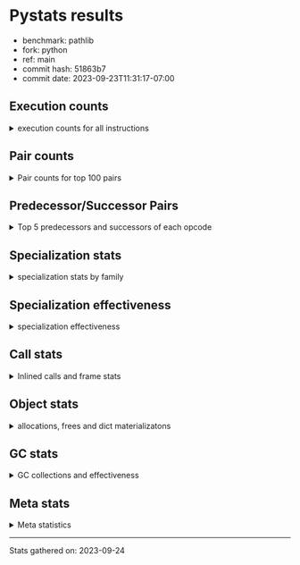 
# Pystats results

- benchmark: pathlib
- fork: python
- ref: main
- commit hash: 51863b7
- commit date: 2023-09-23T11:31:17-07:00

## Execution counts

<details>
<summary> execution counts for all instructions </summary>

|Name | Count | Self | Cumulative | Miss ratio | 
|---|---:|---:|---:|---:|
| LOAD_FAST | 60,528,120 | 21.9% | 21.9% |  |
| STORE_FAST | 18,855,420 | 6.8% | 28.8% |  |
| RESUME_CHECK | 18,493,020 | 6.7% | 35.5% |  |
| RETURN_VALUE | 14,530,380 | 5.3% | 40.7% |  |
| LOAD_GLOBAL_BUILTIN | 10,571,220 | 3.8% | 44.6% |  |
| NOP | 9,245,220 | 3.3% | 47.9% |  |
| LOAD_ATTR_SLOT | 8,884,860 | 3.2% | 51.1% | 0.0% |
| INTERPRETER_EXIT | 8,044,740 | 2.9% | 54.0% |  |
| STORE_ATTR_SLOT | 7,922,280 | 2.9% | 56.9% |  |
| LOAD_FAST_LOAD_FAST | 6,606,180 | 2.4% | 59.3% |  |
| LOAD_ATTR_METHOD_NO_DICT | 6,605,640 | 2.4% | 61.7% |  |
| FORMAT_SIMPLE | 6,600,000 | 2.4% | 64.1% |  |
| POP_JUMP_IF_FALSE | 6,250,920 | 2.3% | 66.3% |  |
| PUSH_NULL | 6,245,040 | 2.3% | 68.6% |  |
| LOAD_GLOBAL_MODULE | 5,287,120 | 1.9% | 70.5% |  |
| LOAD_ATTR_PROPERTY | 5,282,100 | 1.9% | 72.4% |  |
| CALL | 4,925,940 | 1.8% | 74.2% |  |
| JUMP_BACKWARD | 4,681,860 | 1.7% | 75.9% |  |
| LOAD_CONST | 3,974,400 | 1.4% | 77.4% |  |
| LOAD_ATTR_MODULE | 3,966,640 | 1.4% | 78.8% |  |
| POP_TOP | 3,963,780 | 1.4% | 80.2% |  |
| TO_BOOL_BOOL | 3,603,060 | 1.3% | 81.5% |  |
| RETURN_CONST | 2,642,640 | 1.0% | 82.5% |  |
| CALL_STR_1 | 2,642,160 | 1.0% | 83.5% |  |
| CALL_ISINSTANCE | 2,641,620 | 1.0% | 84.4% |  |
| BUILD_LIST | 2,641,620 | 1.0% | 85.4% |  |
| CALL_FUNCTION_EX | 2,641,140 | 1.0% | 86.3% |  |
| FOR_ITER_TUPLE | 2,641,080 | 1.0% | 87.3% |  |
| BUILD_STRING | 2,640,000 | 1.0% | 88.2% |  |
| LOAD_DEREF | 2,401,740 | 0.9% | 89.1% |  |
| POP_JUMP_IF_TRUE | 2,284,020 | 0.8% | 89.9% |  |
| FOR_ITER_LIST | 2,163,180 | 0.8% | 90.7% |  |
| GET_ITER | 1,323,660 | 0.5% | 91.2% |  |
| CALL_PY_EXACT_ARGS | 1,323,600 | 0.5% | 91.7% |  |
| LOAD_ATTR | 1,322,400 | 0.5% | 92.2% |  |
| CALL_BUILTIN_FAST_WITH_KEYWORDS | 1,322,100 | 0.5% | 92.6% |  |
| LOAD_ATTR_NONDESCRIPTOR_NO_DICT | 1,321,500 | 0.5% | 93.1% |  |
| COPY_FREE_VARS | 1,321,140 | 0.5% | 93.6% |  |
| JUMP_FORWARD | 1,321,020 | 0.5% | 94.1% |  |
| IS_OP | 1,321,020 | 0.5% | 94.5% |  |
| CALL_KW | 1,320,960 | 0.5% | 95.0% |  |
| TO_BOOL | 1,320,920 | 0.5% | 95.5% |  |
| LOAD_SUPER_ATTR_ATTR | 1,320,540 | 0.5% | 96.0% |  |
| CALL_METHOD_DESCRIPTOR_FAST_WITH_KEYWORDS | 1,320,540 | 0.5% | 96.5% |  |
| CALL_LIST_APPEND | 1,320,540 | 0.5% | 96.9% |  |
| TO_BOOL_LIST | 1,320,480 | 0.5% | 97.4% |  |
| CALL_TYPE_1 | 1,320,480 | 0.5% | 97.9% |  |
| BINARY_OP | 1,320,380 | 0.5% | 98.4% |  |
| YIELD_VALUE | 1,320,000 | 0.5% | 98.9% |  |
| FOR_ITER_GEN | 1,200,960 | 0.4% | 99.3% |  |
| POP_JUMP_IF_NONE | 960,000 | 0.3% | 99.6% |  |
| TO_BOOL_NONE | 723,900 | 0.3% | 99.9% | 24.6% |
| TO_BOOL_ALWAYS_TRUE | 243,360 | 0.1% | 100.0% | 73.2% |
| COMPARE_OP_STR | 3,240 | 0.0% | 100.0% |  |
| TO_BOOL_STR | 2,820 | 0.0% | 100.0% |  |
| COMPARE_OP_INT | 2,580 | 0.0% | 100.0% |  |
| CALL_LEN | 2,580 | 0.0% | 100.0% |  |
| BUILD_TUPLE | 2,100 | 0.0% | 100.0% |  |
| SWAP | 1,740 | 0.0% | 100.0% |  |
| LOAD_ATTR_CLASS | 1,680 | 0.0% | 100.0% |  |
| MAKE_CELL | 1,500 | 0.0% | 100.0% |  |
| UNPACK_SEQUENCE_TUPLE | 1,080 | 0.0% | 100.0% |  |
| STORE_FAST_STORE_FAST | 1,080 | 0.0% | 100.0% |  |
| CALL_BUILTIN_O | 1,080 | 0.0% | 100.0% |  |
| CALL_BUILTIN_CLASS | 1,080 | 0.0% | 100.0% |  |
| BINARY_SUBSCR | 1,060 | 0.0% | 100.0% |  |
| RETURN_GENERATOR | 1,020 | 0.0% | 100.0% |  |
| BINARY_SUBSCR_LIST_INT | 1,020 | 0.0% | 100.0% |  |
| POP_JUMP_IF_NOT_NONE | 960 | 0.0% | 100.0% |  |
| END_FOR | 960 | 0.0% | 100.0% |  |
| CONTAINS_OP | 960 | 0.0% | 100.0% |  |
| CALL_BUILTIN_FAST | 960 | 0.0% | 100.0% |  |
| PUSH_EXC_INFO | 660 | 0.0% | 100.0% |  |
| POP_EXCEPT | 660 | 0.0% | 100.0% |  |
| CHECK_EXC_MATCH | 660 | 0.0% | 100.0% |  |
| BINARY_SLICE | 660 | 0.0% | 100.0% |  |
| STORE_FAST_LOAD_FAST | 600 | 0.0% | 100.0% |  |
| LIST_APPEND | 600 | 0.0% | 100.0% |  |
| CALL_BOUND_METHOD_EXACT_ARGS | 600 | 0.0% | 100.0% |  |
| SET_FUNCTION_ATTRIBUTE | 540 | 0.0% | 100.0% |  |
| MAKE_FUNCTION | 540 | 0.0% | 100.0% |  |
| LOAD_FAST_AND_CLEAR | 540 | 0.0% | 100.0% |  |
| COPY | 540 | 0.0% | 100.0% |  |
| STORE_DEREF | 480 | 0.0% | 100.0% |  |
| LOAD_FAST_CHECK | 480 | 0.0% | 100.0% |  |
| EXTENDED_ARG | 480 | 0.0% | 100.0% |  |
| BINARY_OP_ADD_INT | 480 | 0.0% | 100.0% |  |
| BEFORE_WITH | 480 | 0.0% | 100.0% |  |
| LOAD_GLOBAL | 300 | 0.0% | 100.0% |  |
| FOR_ITER_RANGE | 300 | 0.0% | 100.0% |  |
| CALL_METHOD_DESCRIPTOR_O | 120 | 0.0% | 100.0% |  |
| BINARY_OP_ADD_UNICODE | 120 | 0.0% | 100.0% |  |
| COMPARE_OP | 80 | 0.0% | 100.0% |  |
| LIST_EXTEND | 60 | 0.0% | 100.0% |  |
| CALL_INTRINSIC_1 | 60 | 0.0% | 100.0% |  |
| BINARY_SUBSCR_DICT | 60 | 0.0% | 100.0% |  |
| BINARY_OP_SUBTRACT_FLOAT | 60 | 0.0% | 100.0% |  |
| STORE_ATTR | 40 | 0.0% | 100.0% |  |


</details>

## Pair counts

<details>
<summary> Pair counts for top 100 pairs </summary>

|Pair | Count | Self | Cumulative | 
|---|---:|---:|---:|
| STORE_FAST LOAD_FAST | 11,167,020 | 4.0% | 4.0% |
| LOAD_FAST LOAD_ATTR_SLOT | 8,884,820 | 3.2% | 7.3% |
| RESUME_CHECK NOP | 7,924,140 | 2.9% | 10.1% |
| NOP LOAD_FAST | 7,924,140 | 2.9% | 13.0% |
| LOAD_ATTR_SLOT RETURN_VALUE | 7,923,000 | 2.9% | 15.9% |
| CACHE RESUME_CHECK | 6,724,140 | 2.4% | 18.3% |
| LOAD_GLOBAL_BUILTIN LOAD_FAST | 6,608,400 | 2.4% | 20.7% |
| LOAD_FAST FORMAT_SIMPLE | 6,600,000 | 2.4% | 23.1% |
| LOAD_FAST LOAD_ATTR_METHOD_NO_DICT | 5,525,540 | 2.0% | 25.1% |
| RETURN_VALUE INTERPRETER_EXIT | 5,283,600 | 1.9% | 27.0% |
| LOAD_ATTR_PROPERTY RESUME_CHECK | 5,282,100 | 1.9% | 28.9% |
| LOAD_FAST LOAD_ATTR_PROPERTY | 5,282,040 | 1.9% | 30.8% |
| PUSH_NULL LOAD_FAST | 4,922,760 | 1.8% | 32.6% |
| RESUME_CHECK LOAD_FAST | 3,964,260 | 1.4% | 34.1% |
| STORE_FAST LOAD_GLOBAL_BUILTIN | 3,963,220 | 1.4% | 35.5% |
| LOAD_ATTR_METHOD_NO_DICT LOAD_FAST | 3,962,640 | 1.4% | 36.9% |
| LOAD_FAST_LOAD_FAST STORE_ATTR_SLOT | 3,962,160 | 1.4% | 38.4% |
| RETURN_VALUE STORE_FAST | 3,960,480 | 1.4% | 39.8% |
| STORE_ATTR_SLOT LOAD_FAST | 3,960,120 | 1.4% | 41.2% |
| LOAD_FAST STORE_ATTR_SLOT | 3,960,080 | 1.4% | 42.7% |
| LOAD_FAST CALL | 3,601,660 | 1.3% | 44.0% |
| LOAD_ATTR_MODULE PUSH_NULL | 2,643,880 | 1.0% | 44.9% |
| LOAD_GLOBAL_MODULE LOAD_ATTR_MODULE | 2,643,840 | 1.0% | 45.9% |
| LOAD_FAST CALL_STR_1 | 2,642,140 | 1.0% | 46.8% |
| RESUME_CHECK LOAD_GLOBAL_BUILTIN | 2,641,980 | 1.0% | 47.8% |
| CALL_ISINSTANCE TO_BOOL_BOOL | 2,641,620 | 1.0% | 48.8% |
| POP_JUMP_IF_FALSE LOAD_GLOBAL_BUILTIN | 2,641,560 | 1.0% | 49.7% |
| CALL RESUME_CHECK | 2,641,440 | 1.0% | 50.7% |
| RETURN_CONST INTERPRETER_EXIT | 2,641,140 | 1.0% | 51.6% |
| STORE_ATTR_SLOT LOAD_FAST_LOAD_FAST | 2,641,080 | 1.0% | 52.6% |
| LOAD_FAST LOAD_GLOBAL_MODULE | 2,641,080 | 1.0% | 53.5% |
| LOAD_FAST CALL_FUNCTION_EX | 2,641,080 | 1.0% | 54.5% |
| LOAD_CONST LOAD_FAST | 2,640,480 | 1.0% | 55.5% |
| RETURN_VALUE LOAD_FAST | 2,640,120 | 1.0% | 56.4% |
| POP_TOP JUMP_BACKWARD | 2,640,000 | 1.0% | 57.4% |
| FORMAT_SIMPLE LOAD_FAST | 2,640,000 | 1.0% | 58.3% |
| FORMAT_SIMPLE BUILD_STRING | 2,640,000 | 1.0% | 59.3% |
| BUILD_STRING STORE_FAST | 2,640,000 | 1.0% | 60.2% |
| POP_JUMP_IF_FALSE LOAD_FAST | 2,285,460 | 0.8% | 61.1% |
| TO_BOOL_BOOL POP_JUMP_IF_FALSE | 2,282,520 | 0.8% | 61.9% |
| JUMP_BACKWARD FOR_ITER_LIST | 2,161,080 | 0.8% | 62.7% |
| FOR_ITER_LIST STORE_FAST | 2,161,020 | 0.8% | 63.5% |
| POP_JUMP_IF_TRUE LOAD_FAST | 1,562,820 | 0.6% | 64.0% |
| LOAD_FAST LOAD_GLOBAL_BUILTIN | 1,322,520 | 0.5% | 64.5% |
| RESUME_CHECK LOAD_GLOBAL_MODULE | 1,322,020 | 0.5% | 65.0% |
| LOAD_FAST CALL_BUILTIN_FAST_WITH_KEYWORDS | 1,321,560 | 0.5% | 65.5% |
| CALL_PY_EXACT_ARGS RESUME_CHECK | 1,321,560 | 0.5% | 65.9% |
| CALL_STR_1 RETURN_VALUE | 1,321,500 | 0.5% | 66.4% |
| LOAD_FAST LOAD_ATTR_NONDESCRIPTOR_NO_DICT | 1,321,480 | 0.5% | 66.9% |
| LOAD_FAST GET_ITER | 1,321,140 | 0.5% | 67.4% |
| LOAD_ATTR LOAD_FAST | 1,321,140 | 0.5% | 67.9% |
| STORE_FAST LOAD_FAST_LOAD_FAST | 1,321,080 | 0.5% | 68.3% |
| STORE_ATTR_SLOT RETURN_CONST | 1,321,080 | 0.5% | 68.8% |
| LOAD_GLOBAL_BUILTIN CALL_ISINSTANCE | 1,321,080 | 0.5% | 69.3% |
| LOAD_ATTR_MODULE STORE_FAST | 1,321,080 | 0.5% | 69.8% |
| CALL_BUILTIN_FAST_WITH_KEYWORDS STORE_FAST | 1,321,080 | 0.5% | 70.3% |
| NOP LOAD_GLOBAL_MODULE | 1,321,020 | 0.5% | 70.7% |
| LOAD_FAST CALL_PY_EXACT_ARGS | 1,321,020 | 0.5% | 71.2% |
| LOAD_ATTR_NONDESCRIPTOR_NO_DICT LOAD_ATTR_MODULE | 1,321,000 | 0.5% | 71.7% |
| LOAD_CONST CALL_KW | 1,320,960 | 0.5% | 72.2% |
| COPY_FREE_VARS RESUME_CHECK | 1,320,600 | 0.5% | 72.6% |
| LOAD_FAST TO_BOOL | 1,320,580 | 0.5% | 73.1% |
| TO_BOOL_BOOL POP_JUMP_IF_TRUE | 1,320,540 | 0.5% | 73.6% |
| TO_BOOL POP_JUMP_IF_FALSE | 1,320,540 | 0.5% | 74.1% |
| STORE_FAST JUMP_FORWARD | 1,320,540 | 0.5% | 74.6% |
| RESUME_CHECK BUILD_LIST | 1,320,540 | 0.5% | 75.0% |
| POP_TOP RETURN_CONST | 1,320,540 | 0.5% | 75.5% |
| POP_JUMP_IF_FALSE NOP | 1,320,540 | 0.5% | 76.0% |
| LOAD_SUPER_ATTR_ATTR PUSH_NULL | 1,320,540 | 0.5% | 76.5% |
| LOAD_GLOBAL_MODULE IS_OP | 1,320,540 | 0.5% | 76.9% |
| LOAD_GLOBAL_MODULE CALL_ISINSTANCE | 1,320,540 | 0.5% | 77.4% |
| LOAD_GLOBAL_BUILTIN LOAD_DEREF | 1,320,540 | 0.5% | 77.9% |
| LOAD_GLOBAL_BUILTIN LOAD_ATTR | 1,320,540 | 0.5% | 78.4% |
| LOAD_FAST LOAD_SUPER_ATTR_ATTR | 1,320,540 | 0.5% | 78.9% |
| LOAD_FAST CALL_METHOD_DESCRIPTOR_FAST_WITH_KEYWORDS | 1,320,540 | 0.5% | 79.3% |
| LOAD_FAST CALL_LIST_APPEND | 1,320,540 | 0.5% | 79.8% |
| LOAD_DEREF LOAD_FAST | 1,320,540 | 0.5% | 80.3% |
| JUMP_FORWARD LOAD_FAST | 1,320,540 | 0.5% | 80.8% |
| JUMP_BACKWARD FOR_ITER_TUPLE | 1,320,540 | 0.5% | 81.3% |
| IS_OP POP_JUMP_IF_FALSE | 1,320,540 | 0.5% | 81.7% |
| GET_ITER FOR_ITER_TUPLE | 1,320,540 | 0.5% | 82.2% |
| FOR_ITER_TUPLE STORE_FAST | 1,320,540 | 0.5% | 82.7% |
| FOR_ITER_TUPLE LOAD_FAST_LOAD_FAST | 1,320,540 | 0.5% | 83.2% |
| CALL_LIST_APPEND JUMP_BACKWARD | 1,320,540 | 0.5% | 83.6% |
| CALL_FUNCTION_EX POP_TOP | 1,320,540 | 0.5% | 84.1% |
| CALL RETURN_VALUE | 1,320,540 | 0.5% | 84.6% |
| CACHE COPY_FREE_VARS | 1,320,540 | 0.5% | 85.1% |
| BUILD_LIST STORE_FAST | 1,320,540 | 0.5% | 85.6% |
| LOAD_ATTR_METHOD_NO_DICT CALL | 1,320,500 | 0.5% | 86.0% |
| PUSH_NULL LOAD_FAST_LOAD_FAST | 1,320,480 | 0.5% | 86.5% |
| LOAD_FAST_LOAD_FAST LOAD_CONST | 1,320,480 | 0.5% | 87.0% |
| LOAD_FAST RETURN_VALUE | 1,320,480 | 0.5% | 87.5% |
| LOAD_FAST CALL_TYPE_1 | 1,320,480 | 0.5% | 88.0% |
| LOAD_ATTR_METHOD_NO_DICT LOAD_CONST | 1,320,480 | 0.5% | 88.4% |
| CALL_TYPE_1 PUSH_NULL | 1,320,480 | 0.5% | 88.9% |
| CALL_KW RETURN_VALUE | 1,320,480 | 0.5% | 89.4% |
| CALL_FUNCTION_EX RETURN_VALUE | 1,320,480 | 0.5% | 89.9% |
| CALL_STR_1 STORE_FAST | 1,320,060 | 0.5% | 90.3% |
| TO_BOOL_LIST POP_JUMP_IF_FALSE | 1,320,000 | 0.5% | 90.8% |
| RETURN_VALUE YIELD_VALUE | 1,320,000 | 0.5% | 91.3% |


</details>

## Predecessor/Successor Pairs

<details>
<summary> Top 5 predecessors and successors of each opcode </summary>

### BINARY_SLICE

<details>
<summary> Successors and predecessors for BINARY_SLICE </summary>

|Predecessors | Count | Percentage | 
|---|---:|---:|
| LOAD_CONST | 660 | 100.0% |

|Successors | Count | Percentage | 
|---|---:|---:|
| LOAD_FAST | 600 | 90.9% |
| BUILD_TUPLE | 60 | 9.1% |


</details>

### CACHE

<details>
<summary> Successors and predecessors for CACHE </summary>

|Predecessors | Count | Percentage | 
|---|---:|---:|

|Successors | Count | Percentage | 
|---|---:|---:|
| RESUME_CHECK | 6,724,140 | 83.6% |
| COPY_FREE_VARS | 1,320,540 | 16.4% |
| POP_TOP | 60 | 0.0% |


</details>

### BEFORE_WITH

<details>
<summary> Successors and predecessors for BEFORE_WITH </summary>

|Predecessors | Count | Percentage | 
|---|---:|---:|
| RETURN_VALUE | 480 | 100.0% |

|Successors | Count | Percentage | 
|---|---:|---:|
| STORE_FAST | 480 | 100.0% |


</details>

### BINARY_SUBSCR

<details>
<summary> Successors and predecessors for BINARY_SUBSCR </summary>

|Predecessors | Count | Percentage | 
|---|---:|---:|
| LOAD_CONST | 960 | 90.6% |
| BINARY_SUBSCR | 80 | 7.5% |
| LOAD_ATTR_MODULE | 20 | 1.9% |

|Successors | Count | Percentage | 
|---|---:|---:|
| LOAD_FAST | 480 | 45.3% |
| LOAD_CONST | 480 | 45.3% |
| BINARY_SUBSCR | 80 | 7.5% |
| BINARY_SUBSCR_DICT | 20 | 1.9% |


</details>

### CHECK_EXC_MATCH

<details>
<summary> Successors and predecessors for CHECK_EXC_MATCH </summary>

|Predecessors | Count | Percentage | 
|---|---:|---:|
| LOAD_GLOBAL_BUILTIN | 660 | 100.0% |

|Successors | Count | Percentage | 
|---|---:|---:|
| POP_JUMP_IF_FALSE | 660 | 100.0% |


</details>

### END_FOR

<details>
<summary> Successors and predecessors for END_FOR </summary>

|Predecessors | Count | Percentage | 
|---|---:|---:|
| RETURN_CONST | 960 | 100.0% |

|Successors | Count | Percentage | 
|---|---:|---:|
| LOAD_FAST | 720 | 75.0% |
| JUMP_BACKWARD | 240 | 25.0% |


</details>

### FORMAT_SIMPLE

<details>
<summary> Successors and predecessors for FORMAT_SIMPLE </summary>

|Predecessors | Count | Percentage | 
|---|---:|---:|
| LOAD_FAST | 6,600,000 | 100.0% |

|Successors | Count | Percentage | 
|---|---:|---:|
| LOAD_FAST | 2,640,000 | 40.0% |
| BUILD_STRING | 2,640,000 | 40.0% |
| LOAD_CONST | 1,320,000 | 20.0% |


</details>

### GET_ITER

<details>
<summary> Successors and predecessors for GET_ITER </summary>

|Predecessors | Count | Percentage | 
|---|---:|---:|
| LOAD_FAST | 1,321,140 | 99.8% |
| RETURN_VALUE | 960 | 0.1% |
| CALL_METHOD_DESCRIPTOR_FAST_WITH_KEYWORDS | 540 | 0.0% |
| CALL_BUILTIN_FAST_WITH_KEYWORDS | 540 | 0.0% |
| LOAD_FAST_CHECK | 480 | 0.0% |

|Successors | Count | Percentage | 
|---|---:|---:|
| FOR_ITER_TUPLE | 1,320,540 | 99.8% |
| FOR_ITER_LIST | 1,020 | 0.1% |
| FOR_ITER_GEN | 960 | 0.1% |
| LOAD_FAST_AND_CLEAR | 540 | 0.0% |
| CALL_PY_EXACT_ARGS | 540 | 0.0% |


</details>

### INTERPRETER_EXIT

<details>
<summary> Successors and predecessors for INTERPRETER_EXIT </summary>

|Predecessors | Count | Percentage | 
|---|---:|---:|
| RETURN_VALUE | 5,283,600 | 65.7% |
| RETURN_CONST | 2,641,140 | 32.8% |
| YIELD_VALUE | 120,000 | 1.5% |

|Successors | Count | Percentage | 
|---|---:|---:|


</details>

### MAKE_FUNCTION

<details>
<summary> Successors and predecessors for MAKE_FUNCTION </summary>

|Predecessors | Count | Percentage | 
|---|---:|---:|
| LOAD_CONST | 540 | 100.0% |

|Successors | Count | Percentage | 
|---|---:|---:|
| SET_FUNCTION_ATTRIBUTE | 540 | 100.0% |


</details>

### NOP

<details>
<summary> Successors and predecessors for NOP </summary>

|Predecessors | Count | Percentage | 
|---|---:|---:|
| RESUME_CHECK | 7,924,140 | 85.7% |
| POP_JUMP_IF_FALSE | 1,320,540 | 14.3% |
| STORE_FAST | 480 | 0.0% |
| POP_TOP | 60 | 0.0% |

|Successors | Count | Percentage | 
|---|---:|---:|
| LOAD_FAST | 7,924,140 | 85.7% |
| LOAD_GLOBAL_MODULE | 1,321,020 | 14.3% |
| LOAD_DEREF | 60 | 0.0% |


</details>

### POP_EXCEPT

<details>
<summary> Successors and predecessors for POP_EXCEPT </summary>

|Predecessors | Count | Percentage | 
|---|---:|---:|
| SWAP | 660 | 100.0% |

|Successors | Count | Percentage | 
|---|---:|---:|
| RETURN_VALUE | 660 | 100.0% |


</details>

### POP_TOP

<details>
<summary> Successors and predecessors for POP_TOP </summary>

|Predecessors | Count | Percentage | 
|---|---:|---:|
| CALL_FUNCTION_EX | 1,320,540 | 33.3% |
| RETURN_VALUE | 1,320,000 | 33.3% |
| RESUME_CHECK | 1,320,000 | 33.3% |
| FOR_ITER_GEN | 960 | 0.0% |
| POP_JUMP_IF_FALSE | 660 | 0.0% |

|Successors | Count | Percentage | 
|---|---:|---:|
| JUMP_BACKWARD | 2,640,000 | 66.6% |
| RETURN_CONST | 1,320,540 | 33.3% |
| LOAD_FAST | 1,620 | 0.0% |
| RESUME_CHECK | 1,020 | 0.0% |
| LOAD_FAST_CHECK | 480 | 0.0% |


</details>

### PUSH_EXC_INFO

<details>
<summary> Successors and predecessors for PUSH_EXC_INFO </summary>

|Predecessors | Count | Percentage | 
|---|---:|---:|
| LOAD_ATTR_SLOT | 660 | 100.0% |

|Successors | Count | Percentage | 
|---|---:|---:|
| LOAD_GLOBAL_BUILTIN | 620 | 93.9% |
| LOAD_GLOBAL | 40 | 6.1% |


</details>

### PUSH_NULL

<details>
<summary> Successors and predecessors for PUSH_NULL </summary>

|Predecessors | Count | Percentage | 
|---|---:|---:|
| LOAD_ATTR_MODULE | 2,643,880 | 42.3% |
| LOAD_SUPER_ATTR_ATTR | 1,320,540 | 21.1% |
| CALL_TYPE_1 | 1,320,480 | 21.1% |
| LOAD_FAST | 960,000 | 15.4% |
| LOAD_DEREF | 120 | 0.0% |

|Successors | Count | Percentage | 
|---|---:|---:|
| LOAD_FAST | 4,922,760 | 78.8% |
| LOAD_FAST_LOAD_FAST | 1,320,480 | 21.1% |
| LOAD_GLOBAL_BUILTIN | 600 | 0.0% |
| LOAD_DEREF | 540 | 0.0% |
| LOAD_CONST | 480 | 0.0% |


</details>

### RETURN_GENERATOR

<details>
<summary> Successors and predecessors for RETURN_GENERATOR </summary>

|Predecessors | Count | Percentage | 
|---|---:|---:|
| COPY_FREE_VARS | 540 | 52.9% |
| CALL_PY_EXACT_ARGS | 480 | 47.1% |

|Successors | Count | Percentage | 
|---|---:|---:|
| RETURN_VALUE | 540 | 52.9% |
| STORE_FAST | 480 | 47.1% |


</details>

### RETURN_VALUE

<details>
<summary> Successors and predecessors for RETURN_VALUE </summary>

|Predecessors | Count | Percentage | 
|---|---:|---:|
| LOAD_ATTR_SLOT | 7,923,000 | 54.5% |
| CALL_STR_1 | 1,321,500 | 9.1% |
| CALL | 1,320,540 | 9.1% |
| LOAD_FAST | 1,320,480 | 9.1% |
| CALL_KW | 1,320,480 | 9.1% |

|Successors | Count | Percentage | 
|---|---:|---:|
| INTERPRETER_EXIT | 5,283,600 | 36.4% |
| STORE_FAST | 3,960,480 | 27.3% |
| LOAD_FAST | 2,640,120 | 18.2% |
| YIELD_VALUE | 1,320,000 | 9.1% |
| POP_TOP | 1,320,000 | 9.1% |


</details>

### TO_BOOL

<details>
<summary> Successors and predecessors for TO_BOOL </summary>

|Predecessors | Count | Percentage | 
|---|---:|---:|
| LOAD_FAST | 1,320,580 | 100.0% |
| TO_BOOL | 320 | 0.0% |
| COPY | 20 | 0.0% |

|Successors | Count | Percentage | 
|---|---:|---:|
| POP_JUMP_IF_FALSE | 1,320,540 | 100.0% |
| TO_BOOL | 320 | 0.0% |
| TO_BOOL_STR | 60 | 0.0% |


</details>

### BINARY_OP

<details>
<summary> Successors and predecessors for BINARY_OP </summary>

|Predecessors | Count | Percentage | 
|---|---:|---:|
| BUILD_LIST | 1,320,000 | 100.0% |
| BINARY_OP | 320 | 0.0% |
| LOAD_FAST_LOAD_FAST | 20 | 0.0% |
| LOAD_FAST | 20 | 0.0% |
| CALL_METHOD_DESCRIPTOR_O | 20 | 0.0% |

|Successors | Count | Percentage | 
|---|---:|---:|
| LOAD_FAST | 1,320,000 | 100.0% |
| BINARY_OP | 320 | 0.0% |
| BINARY_OP_ADD_UNICODE | 40 | 0.0% |
| BINARY_OP_SUBTRACT_FLOAT | 20 | 0.0% |


</details>

### BUILD_LIST

<details>
<summary> Successors and predecessors for BUILD_LIST </summary>

|Predecessors | Count | Percentage | 
|---|---:|---:|
| RESUME_CHECK | 1,320,540 | 50.0% |
| LOAD_FAST_LOAD_FAST | 1,320,000 | 50.0% |
| SWAP | 540 | 0.0% |
| LOAD_FAST | 540 | 0.0% |

|Successors | Count | Percentage | 
|---|---:|---:|
| STORE_FAST | 1,320,540 | 50.0% |
| BINARY_OP | 1,320,000 | 50.0% |
| SWAP | 540 | 0.0% |
| JUMP_FORWARD | 480 | 0.0% |
| LOAD_DEREF | 60 | 0.0% |


</details>

### BUILD_STRING

<details>
<summary> Successors and predecessors for BUILD_STRING </summary>

|Predecessors | Count | Percentage | 
|---|---:|---:|
| FORMAT_SIMPLE | 2,640,000 | 100.0% |

|Successors | Count | Percentage | 
|---|---:|---:|
| STORE_FAST | 2,640,000 | 100.0% |


</details>

### BUILD_TUPLE

<details>
<summary> Successors and predecessors for BUILD_TUPLE </summary>

|Predecessors | Count | Percentage | 
|---|---:|---:|
| LOAD_FAST | 1,560 | 74.3% |
| LOAD_ATTR_MODULE | 480 | 22.9% |
| BINARY_SLICE | 60 | 2.9% |

|Successors | Count | Percentage | 
|---|---:|---:|
| RETURN_VALUE | 1,080 | 51.4% |
| LOAD_CONST | 540 | 25.7% |
| CONTAINS_OP | 480 | 22.9% |


</details>

### CALL

<details>
<summary> Successors and predecessors for CALL </summary>

|Predecessors | Count | Percentage | 
|---|---:|---:|
| LOAD_FAST | 3,601,660 | 73.1% |
| LOAD_ATTR_METHOD_NO_DICT | 1,320,500 | 26.8% |
| CALL | 1,640 | 0.0% |
| LOAD_CONST | 960 | 0.0% |
| LOAD_FAST_LOAD_FAST | 480 | 0.0% |

|Successors | Count | Percentage | 
|---|---:|---:|
| RESUME_CHECK | 2,641,440 | 53.6% |
| RETURN_VALUE | 1,320,540 | 26.8% |
| TO_BOOL_NONE | 720,000 | 14.6% |
| TO_BOOL_ALWAYS_TRUE | 240,000 | 4.9% |
| CALL | 1,640 | 0.0% |


</details>

### CALL_FUNCTION_EX

<details>
<summary> Successors and predecessors for CALL_FUNCTION_EX </summary>

|Predecessors | Count | Percentage | 
|---|---:|---:|
| LOAD_FAST | 2,641,080 | 100.0% |
| CALL_INTRINSIC_1 | 60 | 0.0% |

|Successors | Count | Percentage | 
|---|---:|---:|
| POP_TOP | 1,320,540 | 50.0% |
| RETURN_VALUE | 1,320,480 | 50.0% |
| RESUME_CHECK | 60 | 0.0% |
| COPY_FREE_VARS | 60 | 0.0% |


</details>

### CALL_INTRINSIC_1

<details>
<summary> Successors and predecessors for CALL_INTRINSIC_1 </summary>

|Predecessors | Count | Percentage | 
|---|---:|---:|
| LIST_EXTEND | 60 | 100.0% |

|Successors | Count | Percentage | 
|---|---:|---:|
| CALL_FUNCTION_EX | 60 | 100.0% |


</details>

### CALL_KW

<details>
<summary> Successors and predecessors for CALL_KW </summary>

|Predecessors | Count | Percentage | 
|---|---:|---:|
| LOAD_CONST | 1,320,960 | 100.0% |

|Successors | Count | Percentage | 
|---|---:|---:|
| RETURN_VALUE | 1,320,480 | 100.0% |
| RESUME_CHECK | 480 | 0.0% |


</details>

### COMPARE_OP

<details>
<summary> Successors and predecessors for COMPARE_OP </summary>

|Predecessors | Count | Percentage | 
|---|---:|---:|
| LOAD_CONST | 40 | 50.0% |
| LOAD_GLOBAL_MODULE | 20 | 25.0% |
| LOAD_FAST | 20 | 25.0% |

|Successors | Count | Percentage | 
|---|---:|---:|
| COMPARE_OP_STR | 60 | 75.0% |
| COMPARE_OP_INT | 20 | 25.0% |


</details>

### CONTAINS_OP

<details>
<summary> Successors and predecessors for CONTAINS_OP </summary>

|Predecessors | Count | Percentage | 
|---|---:|---:|
| LOAD_FAST | 480 | 50.0% |
| BUILD_TUPLE | 480 | 50.0% |

|Successors | Count | Percentage | 
|---|---:|---:|
| POP_JUMP_IF_FALSE | 960 | 100.0% |


</details>

### COPY

<details>
<summary> Successors and predecessors for COPY </summary>

|Predecessors | Count | Percentage | 
|---|---:|---:|
| IS_OP | 480 | 88.9% |
| RETURN_VALUE | 60 | 11.1% |

|Successors | Count | Percentage | 
|---|---:|---:|
| TO_BOOL_BOOL | 480 | 88.9% |
| TO_BOOL_STR | 40 | 7.4% |
| TO_BOOL | 20 | 3.7% |


</details>

### COPY_FREE_VARS

<details>
<summary> Successors and predecessors for COPY_FREE_VARS </summary>

|Predecessors | Count | Percentage | 
|---|---:|---:|
| CACHE | 1,320,540 | 100.0% |
| CALL_PY_EXACT_ARGS | 540 | 0.0% |
| CALL_FUNCTION_EX | 60 | 0.0% |

|Successors | Count | Percentage | 
|---|---:|---:|
| RESUME_CHECK | 1,320,600 | 100.0% |
| RETURN_GENERATOR | 540 | 0.0% |


</details>

### EXTENDED_ARG

<details>
<summary> Successors and predecessors for EXTENDED_ARG </summary>

|Predecessors | Count | Percentage | 
|---|---:|---:|
| COMPARE_OP_INT | 480 | 100.0% |

|Successors | Count | Percentage | 
|---|---:|---:|
| POP_JUMP_IF_FALSE | 480 | 100.0% |


</details>

### IS_OP

<details>
<summary> Successors and predecessors for IS_OP </summary>

|Predecessors | Count | Percentage | 
|---|---:|---:|
| LOAD_GLOBAL_MODULE | 1,320,540 | 100.0% |
| LOAD_CONST | 480 | 0.0% |

|Successors | Count | Percentage | 
|---|---:|---:|
| POP_JUMP_IF_FALSE | 1,320,540 | 100.0% |
| COPY | 480 | 0.0% |


</details>

### JUMP_BACKWARD

<details>
<summary> Successors and predecessors for JUMP_BACKWARD </summary>

|Predecessors | Count | Percentage | 
|---|---:|---:|
| POP_TOP | 2,640,000 | 56.4% |
| CALL_LIST_APPEND | 1,320,540 | 28.2% |
| POP_JUMP_IF_TRUE | 720,000 | 15.4% |
| LIST_APPEND | 600 | 0.0% |
| FOR_ITER_LIST | 480 | 0.0% |

|Successors | Count | Percentage | 
|---|---:|---:|
| FOR_ITER_LIST | 2,161,080 | 46.2% |
| FOR_ITER_TUPLE | 1,320,540 | 28.2% |
| FOR_ITER_GEN | 1,200,000 | 25.6% |
| FOR_ITER_RANGE | 240 | 0.0% |


</details>

### JUMP_FORWARD

<details>
<summary> Successors and predecessors for JUMP_FORWARD </summary>

|Predecessors | Count | Percentage | 
|---|---:|---:|
| STORE_FAST | 1,320,540 | 100.0% |
| BUILD_LIST | 480 | 0.0% |

|Successors | Count | Percentage | 
|---|---:|---:|
| LOAD_FAST | 1,320,540 | 100.0% |
| CALL_BUILTIN_FAST | 480 | 0.0% |


</details>

### LIST_APPEND

<details>
<summary> Successors and predecessors for LIST_APPEND </summary>

|Predecessors | Count | Percentage | 
|---|---:|---:|
| CALL_BUILTIN_O | 600 | 100.0% |

|Successors | Count | Percentage | 
|---|---:|---:|
| JUMP_BACKWARD | 600 | 100.0% |


</details>

### LIST_EXTEND

<details>
<summary> Successors and predecessors for LIST_EXTEND </summary>

|Predecessors | Count | Percentage | 
|---|---:|---:|
| LOAD_DEREF | 60 | 100.0% |

|Successors | Count | Percentage | 
|---|---:|---:|
| CALL_INTRINSIC_1 | 60 | 100.0% |


</details>

### LOAD_ATTR

<details>
<summary> Successors and predecessors for LOAD_ATTR </summary>

|Predecessors | Count | Percentage | 
|---|---:|---:|
| LOAD_GLOBAL_BUILTIN | 1,320,540 | 99.9% |
| LOAD_FAST | 780 | 0.1% |
| RETURN_VALUE | 480 | 0.0% |
| LOAD_ATTR | 420 | 0.0% |
| LOAD_GLOBAL_MODULE | 100 | 0.0% |

|Successors | Count | Percentage | 
|---|---:|---:|
| LOAD_FAST | 1,321,140 | 99.9% |
| CALL_BUILTIN_O | 480 | 0.0% |
| LOAD_ATTR | 420 | 0.0% |
| LOAD_ATTR_MODULE | 140 | 0.0% |
| LOAD_ATTR_PROPERTY | 60 | 0.0% |


</details>

### LOAD_CONST

<details>
<summary> Successors and predecessors for LOAD_CONST </summary>

|Predecessors | Count | Percentage | 
|---|---:|---:|
| LOAD_FAST_LOAD_FAST | 1,320,480 | 33.2% |
| LOAD_ATTR_METHOD_NO_DICT | 1,320,480 | 33.2% |
| FORMAT_SIMPLE | 1,320,000 | 33.2% |
| LOAD_FAST | 5,700 | 0.1% |
| STORE_FAST | 1,980 | 0.0% |

|Successors | Count | Percentage | 
|---|---:|---:|
| LOAD_FAST | 2,640,480 | 66.4% |
| CALL_KW | 1,320,960 | 33.2% |
| COMPARE_OP_STR | 2,600 | 0.1% |
| STORE_FAST | 2,520 | 0.1% |
| LOAD_CONST | 1,620 | 0.0% |


</details>

### LOAD_DEREF

<details>
<summary> Successors and predecessors for LOAD_DEREF </summary>

|Predecessors | Count | Percentage | 
|---|---:|---:|
| LOAD_GLOBAL_BUILTIN | 1,320,540 | 55.0% |
| STORE_FAST | 1,080,000 | 45.0% |
| PUSH_NULL | 540 | 0.0% |
| LOAD_FAST | 480 | 0.0% |
| RESUME_CHECK | 60 | 0.0% |

|Successors | Count | Percentage | 
|---|---:|---:|
| LOAD_FAST | 1,320,540 | 55.0% |
| LOAD_ATTR_METHOD_NO_DICT | 1,080,000 | 45.0% |
| CALL_BUILTIN_FAST_WITH_KEYWORDS | 540 | 0.0% |
| CALL_PY_EXACT_ARGS | 480 | 0.0% |
| PUSH_NULL | 120 | 0.0% |


</details>

### LOAD_FAST

<details>
<summary> Successors and predecessors for LOAD_FAST </summary>

|Predecessors | Count | Percentage | 
|---|---:|---:|
| STORE_FAST | 11,167,020 | 18.4% |
| NOP | 7,924,140 | 13.1% |
| LOAD_GLOBAL_BUILTIN | 6,608,400 | 10.9% |
| PUSH_NULL | 4,922,760 | 8.1% |
| RESUME_CHECK | 3,964,260 | 6.5% |

|Successors | Count | Percentage | 
|---|---:|---:|
| LOAD_ATTR_SLOT | 8,884,820 | 14.7% |
| FORMAT_SIMPLE | 6,600,000 | 10.9% |
| LOAD_ATTR_METHOD_NO_DICT | 5,525,540 | 9.1% |
| LOAD_ATTR_PROPERTY | 5,282,040 | 8.7% |
| STORE_ATTR_SLOT | 3,960,080 | 6.5% |


</details>

### LOAD_FAST_AND_CLEAR

<details>
<summary> Successors and predecessors for LOAD_FAST_AND_CLEAR </summary>

|Predecessors | Count | Percentage | 
|---|---:|---:|
| GET_ITER | 540 | 100.0% |

|Successors | Count | Percentage | 
|---|---:|---:|
| SWAP | 540 | 100.0% |


</details>

### LOAD_FAST_CHECK

<details>
<summary> Successors and predecessors for LOAD_FAST_CHECK </summary>

|Predecessors | Count | Percentage | 
|---|---:|---:|
| POP_TOP | 480 | 100.0% |

|Successors | Count | Percentage | 
|---|---:|---:|
| GET_ITER | 480 | 100.0% |


</details>

### LOAD_FAST_LOAD_FAST

<details>
<summary> Successors and predecessors for LOAD_FAST_LOAD_FAST </summary>

|Predecessors | Count | Percentage | 
|---|---:|---:|
| STORE_ATTR_SLOT | 2,641,080 | 40.0% |
| STORE_FAST | 1,321,080 | 20.0% |
| FOR_ITER_TUPLE | 1,320,540 | 20.0% |
| PUSH_NULL | 1,320,480 | 20.0% |
| POP_JUMP_IF_FALSE | 1,020 | 0.0% |

|Successors | Count | Percentage | 
|---|---:|---:|
| STORE_ATTR_SLOT | 3,962,160 | 60.0% |
| LOAD_CONST | 1,320,480 | 20.0% |
| BUILD_LIST | 1,320,000 | 20.0% |
| LOAD_FAST | 2,040 | 0.0% |
| CALL_BUILTIN_FAST | 480 | 0.0% |


</details>

### LOAD_GLOBAL

<details>
<summary> Successors and predecessors for LOAD_GLOBAL </summary>

|Predecessors | Count | Percentage | 
|---|---:|---:|
| POP_JUMP_IF_FALSE | 60 | 20.0% |
| STORE_FAST | 40 | 13.3% |
| RETURN_VALUE | 40 | 13.3% |
| PUSH_EXC_INFO | 40 | 13.3% |
| RESUME_CHECK | 20 | 6.7% |

|Successors | Count | Percentage | 
|---|---:|---:|
| LOAD_GLOBAL_MODULE | 160 | 53.3% |
| LOAD_GLOBAL_BUILTIN | 120 | 40.0% |
| LOAD_ATTR | 20 | 6.7% |


</details>

### MAKE_CELL

<details>
<summary> Successors and predecessors for MAKE_CELL </summary>

|Predecessors | Count | Percentage | 
|---|---:|---:|
| CALL_PY_EXACT_ARGS | 1,020 | 68.0% |
| MAKE_CELL | 480 | 32.0% |

|Successors | Count | Percentage | 
|---|---:|---:|
| RESUME_CHECK | 1,020 | 68.0% |
| MAKE_CELL | 480 | 32.0% |


</details>

### POP_JUMP_IF_FALSE

<details>
<summary> Successors and predecessors for POP_JUMP_IF_FALSE </summary>

|Predecessors | Count | Percentage | 
|---|---:|---:|
| TO_BOOL_BOOL | 2,282,520 | 36.5% |
| TO_BOOL | 1,320,540 | 21.1% |
| IS_OP | 1,320,540 | 21.1% |
| TO_BOOL_LIST | 1,320,000 | 21.1% |
| COMPARE_OP_STR | 2,580 | 0.0% |

|Successors | Count | Percentage | 
|---|---:|---:|
| LOAD_GLOBAL_BUILTIN | 2,641,560 | 42.3% |
| LOAD_FAST | 2,285,460 | 36.6% |
| NOP | 1,320,540 | 21.1% |
| LOAD_FAST_LOAD_FAST | 1,020 | 0.0% |
| LOAD_CONST | 1,020 | 0.0% |


</details>

### POP_JUMP_IF_NONE

<details>
<summary> Successors and predecessors for POP_JUMP_IF_NONE </summary>

|Predecessors | Count | Percentage | 
|---|---:|---:|
| LOAD_FAST | 960,000 | 100.0% |

|Successors | Count | Percentage | 
|---|---:|---:|
| LOAD_FAST | 960,000 | 100.0% |


</details>

### POP_JUMP_IF_NOT_NONE

<details>
<summary> Successors and predecessors for POP_JUMP_IF_NOT_NONE </summary>

|Predecessors | Count | Percentage | 
|---|---:|---:|
| LOAD_FAST | 960 | 100.0% |

|Successors | Count | Percentage | 
|---|---:|---:|
| LOAD_GLOBAL_MODULE | 480 | 50.0% |
| LOAD_CONST | 480 | 50.0% |


</details>

### POP_JUMP_IF_TRUE

<details>
<summary> Successors and predecessors for POP_JUMP_IF_TRUE </summary>

|Predecessors | Count | Percentage | 
|---|---:|---:|
| TO_BOOL_BOOL | 1,320,540 | 57.8% |
| TO_BOOL_NONE | 720,000 | 31.5% |
| TO_BOOL_ALWAYS_TRUE | 240,000 | 10.5% |
| TO_BOOL_STR | 2,280 | 0.1% |
| COMPARE_OP_STR | 660 | 0.0% |

|Successors | Count | Percentage | 
|---|---:|---:|
| LOAD_FAST | 1,562,820 | 68.4% |
| JUMP_BACKWARD | 720,000 | 31.5% |
| LOAD_GLOBAL_MODULE | 600 | 0.0% |
| LOAD_GLOBAL_BUILTIN | 520 | 0.0% |
| LOAD_FAST_LOAD_FAST | 60 | 0.0% |


</details>

### RETURN_CONST

<details>
<summary> Successors and predecessors for RETURN_CONST </summary>

|Predecessors | Count | Percentage | 
|---|---:|---:|
| STORE_ATTR_SLOT | 1,321,080 | 50.0% |
| POP_TOP | 1,320,540 | 50.0% |
| FOR_ITER_LIST | 1,020 | 0.0% |

|Successors | Count | Percentage | 
|---|---:|---:|
| INTERPRETER_EXIT | 2,641,140 | 99.9% |
| END_FOR | 960 | 0.0% |
| POP_TOP | 540 | 0.0% |


</details>

### SET_FUNCTION_ATTRIBUTE

<details>
<summary> Successors and predecessors for SET_FUNCTION_ATTRIBUTE </summary>

|Predecessors | Count | Percentage | 
|---|---:|---:|
| MAKE_FUNCTION | 540 | 100.0% |

|Successors | Count | Percentage | 
|---|---:|---:|
| LOAD_GLOBAL_MODULE | 540 | 100.0% |


</details>

### STORE_ATTR

<details>
<summary> Successors and predecessors for STORE_ATTR </summary>

|Predecessors | Count | Percentage | 
|---|---:|---:|
| LOAD_FAST | 40 | 100.0% |

|Successors | Count | Percentage | 
|---|---:|---:|
| STORE_ATTR_SLOT | 40 | 100.0% |


</details>

### STORE_DEREF

<details>
<summary> Successors and predecessors for STORE_DEREF </summary>

|Predecessors | Count | Percentage | 
|---|---:|---:|
| CALL | 480 | 100.0% |

|Successors | Count | Percentage | 
|---|---:|---:|
| LOAD_GLOBAL_MODULE | 480 | 100.0% |


</details>

### STORE_FAST

<details>
<summary> Successors and predecessors for STORE_FAST </summary>

|Predecessors | Count | Percentage | 
|---|---:|---:|
| RETURN_VALUE | 3,960,480 | 21.0% |
| BUILD_STRING | 2,640,000 | 14.0% |
| FOR_ITER_LIST | 2,161,020 | 11.5% |
| LOAD_ATTR_MODULE | 1,321,080 | 7.0% |
| CALL_BUILTIN_FAST_WITH_KEYWORDS | 1,321,080 | 7.0% |

|Successors | Count | Percentage | 
|---|---:|---:|
| LOAD_FAST | 11,167,020 | 59.2% |
| LOAD_GLOBAL_BUILTIN | 3,963,220 | 21.0% |
| LOAD_FAST_LOAD_FAST | 1,321,080 | 7.0% |
| JUMP_FORWARD | 1,320,540 | 7.0% |
| LOAD_DEREF | 1,080,000 | 5.7% |


</details>

### STORE_FAST_LOAD_FAST

<details>
<summary> Successors and predecessors for STORE_FAST_LOAD_FAST </summary>

|Predecessors | Count | Percentage | 
|---|---:|---:|
| FOR_ITER_LIST | 600 | 100.0% |

|Successors | Count | Percentage | 
|---|---:|---:|
| TO_BOOL_STR | 600 | 100.0% |


</details>

### STORE_FAST_STORE_FAST

<details>
<summary> Successors and predecessors for STORE_FAST_STORE_FAST </summary>

|Predecessors | Count | Percentage | 
|---|---:|---:|
| UNPACK_SEQUENCE_TUPLE | 1,080 | 100.0% |

|Successors | Count | Percentage | 
|---|---:|---:|
| STORE_FAST | 1,080 | 100.0% |


</details>

### SWAP

<details>
<summary> Successors and predecessors for SWAP </summary>

|Predecessors | Count | Percentage | 
|---|---:|---:|
| LOAD_ATTR_SLOT | 660 | 37.9% |
| LOAD_FAST_AND_CLEAR | 540 | 31.0% |
| BUILD_LIST | 540 | 31.0% |

|Successors | Count | Percentage | 
|---|---:|---:|
| POP_EXCEPT | 660 | 37.9% |
| FOR_ITER_LIST | 540 | 31.0% |
| BUILD_LIST | 540 | 31.0% |


</details>

### YIELD_VALUE

<details>
<summary> Successors and predecessors for YIELD_VALUE </summary>

|Predecessors | Count | Percentage | 
|---|---:|---:|
| RETURN_VALUE | 1,320,000 | 100.0% |

|Successors | Count | Percentage | 
|---|---:|---:|
| STORE_FAST | 1,200,000 | 90.9% |
| INTERPRETER_EXIT | 120,000 | 9.1% |


</details>

### BINARY_OP_ADD_INT

<details>
<summary> Successors and predecessors for BINARY_OP_ADD_INT </summary>

|Predecessors | Count | Percentage | 
|---|---:|---:|
| LOAD_CONST | 480 | 100.0% |

|Successors | Count | Percentage | 
|---|---:|---:|
| STORE_FAST | 480 | 100.0% |


</details>

### BINARY_OP_ADD_UNICODE

<details>
<summary> Successors and predecessors for BINARY_OP_ADD_UNICODE </summary>

|Predecessors | Count | Percentage | 
|---|---:|---:|
| LOAD_FAST_LOAD_FAST | 40 | 33.3% |
| CALL_METHOD_DESCRIPTOR_O | 40 | 33.3% |
| BINARY_OP | 40 | 33.3% |

|Successors | Count | Percentage | 
|---|---:|---:|
| RETURN_VALUE | 60 | 50.0% |
| LOAD_FAST | 60 | 50.0% |


</details>

### BINARY_OP_SUBTRACT_FLOAT

<details>
<summary> Successors and predecessors for BINARY_OP_SUBTRACT_FLOAT </summary>

|Predecessors | Count | Percentage | 
|---|---:|---:|
| LOAD_FAST | 40 | 66.7% |
| BINARY_OP | 20 | 33.3% |

|Successors | Count | Percentage | 
|---|---:|---:|
| RETURN_VALUE | 60 | 100.0% |


</details>

### BINARY_SUBSCR_DICT

<details>
<summary> Successors and predecessors for BINARY_SUBSCR_DICT </summary>

|Predecessors | Count | Percentage | 
|---|---:|---:|
| LOAD_ATTR_MODULE | 40 | 66.7% |
| BINARY_SUBSCR | 20 | 33.3% |

|Successors | Count | Percentage | 
|---|---:|---:|
| STORE_FAST | 60 | 100.0% |


</details>

### BINARY_SUBSCR_LIST_INT

<details>
<summary> Successors and predecessors for BINARY_SUBSCR_LIST_INT </summary>

|Predecessors | Count | Percentage | 
|---|---:|---:|
| LOAD_CONST | 540 | 52.9% |
| LOAD_FAST_LOAD_FAST | 480 | 47.1% |

|Successors | Count | Percentage | 
|---|---:|---:|
| STORE_FAST | 1,020 | 100.0% |


</details>

### CALL_BOUND_METHOD_EXACT_ARGS

<details>
<summary> Successors and predecessors for CALL_BOUND_METHOD_EXACT_ARGS </summary>

|Predecessors | Count | Percentage | 
|---|---:|---:|
| LOAD_FAST | 540 | 90.0% |
| RETURN_VALUE | 40 | 6.7% |
| CALL | 20 | 3.3% |

|Successors | Count | Percentage | 
|---|---:|---:|
| RESUME_CHECK | 600 | 100.0% |


</details>

### CALL_BUILTIN_CLASS

<details>
<summary> Successors and predecessors for CALL_BUILTIN_CLASS </summary>

|Predecessors | Count | Percentage | 
|---|---:|---:|
| RETURN_VALUE | 520 | 48.1% |
| LOAD_FAST | 520 | 48.1% |
| CALL | 40 | 3.7% |

|Successors | Count | Percentage | 
|---|---:|---:|
| STORE_FAST | 1,080 | 100.0% |


</details>

### CALL_BUILTIN_FAST

<details>
<summary> Successors and predecessors for CALL_BUILTIN_FAST </summary>

|Predecessors | Count | Percentage | 
|---|---:|---:|
| LOAD_FAST_LOAD_FAST | 480 | 50.0% |
| JUMP_FORWARD | 480 | 50.0% |

|Successors | Count | Percentage | 
|---|---:|---:|
| STORE_FAST | 480 | 50.0% |
| POP_TOP | 480 | 50.0% |


</details>

### CALL_BUILTIN_FAST_WITH_KEYWORDS

<details>
<summary> Successors and predecessors for CALL_BUILTIN_FAST_WITH_KEYWORDS </summary>

|Predecessors | Count | Percentage | 
|---|---:|---:|
| LOAD_FAST | 1,321,560 | 100.0% |
| LOAD_DEREF | 540 | 0.0% |

|Successors | Count | Percentage | 
|---|---:|---:|
| STORE_FAST | 1,321,080 | 99.9% |
| GET_ITER | 540 | 0.0% |
| RETURN_VALUE | 480 | 0.0% |


</details>

### CALL_BUILTIN_O

<details>
<summary> Successors and predecessors for CALL_BUILTIN_O </summary>

|Predecessors | Count | Percentage | 
|---|---:|---:|
| CALL_STR_1 | 600 | 55.6% |
| LOAD_ATTR | 480 | 44.4% |

|Successors | Count | Percentage | 
|---|---:|---:|
| LIST_APPEND | 600 | 55.6% |
| RETURN_VALUE | 480 | 44.4% |


</details>

### CALL_ISINSTANCE

<details>
<summary> Successors and predecessors for CALL_ISINSTANCE </summary>

|Predecessors | Count | Percentage | 
|---|---:|---:|
| LOAD_GLOBAL_BUILTIN | 1,321,080 | 50.0% |
| LOAD_GLOBAL_MODULE | 1,320,540 | 50.0% |

|Successors | Count | Percentage | 
|---|---:|---:|
| TO_BOOL_BOOL | 2,641,620 | 100.0% |


</details>

### CALL_LEN

<details>
<summary> Successors and predecessors for CALL_LEN </summary>

|Predecessors | Count | Percentage | 
|---|---:|---:|
| LOAD_FAST | 2,560 | 99.2% |
| CALL | 20 | 0.8% |

|Successors | Count | Percentage | 
|---|---:|---:|
| COMPARE_OP_INT | 1,440 | 55.8% |
| LOAD_CONST | 1,080 | 41.9% |
| LOAD_GLOBAL_MODULE | 40 | 1.6% |
| LOAD_GLOBAL | 20 | 0.8% |


</details>

### CALL_LIST_APPEND

<details>
<summary> Successors and predecessors for CALL_LIST_APPEND </summary>

|Predecessors | Count | Percentage | 
|---|---:|---:|
| LOAD_FAST | 1,320,540 | 100.0% |

|Successors | Count | Percentage | 
|---|---:|---:|
| JUMP_BACKWARD | 1,320,540 | 100.0% |


</details>

### CALL_METHOD_DESCRIPTOR_FAST_WITH_KEYWORDS

<details>
<summary> Successors and predecessors for CALL_METHOD_DESCRIPTOR_FAST_WITH_KEYWORDS </summary>

|Predecessors | Count | Percentage | 
|---|---:|---:|
| LOAD_FAST | 1,320,540 | 100.0% |

|Successors | Count | Percentage | 
|---|---:|---:|
| STORE_FAST | 1,320,000 | 100.0% |
| GET_ITER | 540 | 0.0% |


</details>

### CALL_METHOD_DESCRIPTOR_O

<details>
<summary> Successors and predecessors for CALL_METHOD_DESCRIPTOR_O </summary>

|Predecessors | Count | Percentage | 
|---|---:|---:|
| LOAD_FAST | 80 | 66.7% |
| CALL | 40 | 33.3% |

|Successors | Count | Percentage | 
|---|---:|---:|
| LOAD_FAST | 60 | 50.0% |
| BINARY_OP_ADD_UNICODE | 40 | 33.3% |
| BINARY_OP | 20 | 16.7% |


</details>

### CALL_PY_EXACT_ARGS

<details>
<summary> Successors and predecessors for CALL_PY_EXACT_ARGS </summary>

|Predecessors | Count | Percentage | 
|---|---:|---:|
| LOAD_FAST | 1,321,020 | 99.8% |
| LOAD_ATTR_METHOD_NO_DICT | 1,540 | 0.1% |
| GET_ITER | 540 | 0.0% |
| LOAD_DEREF | 480 | 0.0% |
| CALL | 20 | 0.0% |

|Successors | Count | Percentage | 
|---|---:|---:|
| RESUME_CHECK | 1,321,560 | 99.8% |
| MAKE_CELL | 1,020 | 0.1% |
| COPY_FREE_VARS | 540 | 0.0% |
| RETURN_GENERATOR | 480 | 0.0% |


</details>

### CALL_STR_1

<details>
<summary> Successors and predecessors for CALL_STR_1 </summary>

|Predecessors | Count | Percentage | 
|---|---:|---:|
| LOAD_FAST | 2,642,140 | 100.0% |
| CALL | 20 | 0.0% |

|Successors | Count | Percentage | 
|---|---:|---:|
| RETURN_VALUE | 1,321,500 | 50.0% |
| STORE_FAST | 1,320,060 | 50.0% |
| CALL_BUILTIN_O | 600 | 0.0% |


</details>

### CALL_TYPE_1

<details>
<summary> Successors and predecessors for CALL_TYPE_1 </summary>

|Predecessors | Count | Percentage | 
|---|---:|---:|
| LOAD_FAST | 1,320,480 | 100.0% |

|Successors | Count | Percentage | 
|---|---:|---:|
| PUSH_NULL | 1,320,480 | 100.0% |


</details>

### COMPARE_OP_INT

<details>
<summary> Successors and predecessors for COMPARE_OP_INT </summary>

|Predecessors | Count | Percentage | 
|---|---:|---:|
| CALL_LEN | 1,440 | 55.8% |
| LOAD_CONST | 1,080 | 41.9% |
| LOAD_GLOBAL_MODULE | 40 | 1.6% |
| COMPARE_OP | 20 | 0.8% |

|Successors | Count | Percentage | 
|---|---:|---:|
| POP_JUMP_IF_FALSE | 1,560 | 60.5% |
| STORE_FAST | 480 | 18.6% |
| EXTENDED_ARG | 480 | 18.6% |
| POP_JUMP_IF_TRUE | 60 | 2.3% |


</details>

### COMPARE_OP_STR

<details>
<summary> Successors and predecessors for COMPARE_OP_STR </summary>

|Predecessors | Count | Percentage | 
|---|---:|---:|
| LOAD_CONST | 2,600 | 80.2% |
| LOAD_FAST | 580 | 17.9% |
| COMPARE_OP | 60 | 1.9% |

|Successors | Count | Percentage | 
|---|---:|---:|
| POP_JUMP_IF_FALSE | 2,580 | 79.6% |
| POP_JUMP_IF_TRUE | 660 | 20.4% |


</details>

### FOR_ITER_GEN

<details>
<summary> Successors and predecessors for FOR_ITER_GEN </summary>

|Predecessors | Count | Percentage | 
|---|---:|---:|
| JUMP_BACKWARD | 1,200,000 | 99.9% |
| GET_ITER | 960 | 0.1% |

|Successors | Count | Percentage | 
|---|---:|---:|
| RESUME_CHECK | 1,200,000 | 99.9% |
| POP_TOP | 960 | 0.1% |


</details>

### FOR_ITER_LIST

<details>
<summary> Successors and predecessors for FOR_ITER_LIST </summary>

|Predecessors | Count | Percentage | 
|---|---:|---:|
| JUMP_BACKWARD | 2,161,080 | 99.9% |
| GET_ITER | 1,020 | 0.0% |
| SWAP | 540 | 0.0% |
| LOAD_FAST | 540 | 0.0% |

|Successors | Count | Percentage | 
|---|---:|---:|
| STORE_FAST | 2,161,020 | 99.9% |
| RETURN_CONST | 1,020 | 0.0% |
| STORE_FAST_LOAD_FAST | 600 | 0.0% |
| JUMP_BACKWARD | 480 | 0.0% |
| LOAD_GLOBAL_BUILTIN | 40 | 0.0% |


</details>

### FOR_ITER_RANGE

<details>
<summary> Successors and predecessors for FOR_ITER_RANGE </summary>

|Predecessors | Count | Percentage | 
|---|---:|---:|
| JUMP_BACKWARD | 240 | 80.0% |
| GET_ITER | 60 | 20.0% |

|Successors | Count | Percentage | 
|---|---:|---:|
| STORE_FAST | 240 | 80.0% |
| LOAD_GLOBAL_MODULE | 40 | 13.3% |
| LOAD_GLOBAL | 20 | 6.7% |


</details>

### FOR_ITER_TUPLE

<details>
<summary> Successors and predecessors for FOR_ITER_TUPLE </summary>

|Predecessors | Count | Percentage | 
|---|---:|---:|
| JUMP_BACKWARD | 1,320,540 | 50.0% |
| GET_ITER | 1,320,540 | 50.0% |

|Successors | Count | Percentage | 
|---|---:|---:|
| STORE_FAST | 1,320,540 | 50.0% |
| LOAD_FAST_LOAD_FAST | 1,320,540 | 50.0% |


</details>

### LOAD_ATTR_CLASS

<details>
<summary> Successors and predecessors for LOAD_ATTR_CLASS </summary>

|Predecessors | Count | Percentage | 
|---|---:|---:|
| LOAD_FAST | 1,660 | 98.8% |
| LOAD_ATTR | 20 | 1.2% |

|Successors | Count | Percentage | 
|---|---:|---:|
| LOAD_ATTR_MODULE | 1,660 | 98.8% |
| LOAD_ATTR | 20 | 1.2% |


</details>

### LOAD_ATTR_METHOD_NO_DICT

<details>
<summary> Successors and predecessors for LOAD_ATTR_METHOD_NO_DICT </summary>

|Predecessors | Count | Percentage | 
|---|---:|---:|
| LOAD_FAST | 5,525,540 | 83.6% |
| LOAD_DEREF | 1,080,000 | 16.3% |
| LOAD_ATTR | 60 | 0.0% |
| LOAD_ATTR_MODULE | 40 | 0.0% |

|Successors | Count | Percentage | 
|---|---:|---:|
| LOAD_FAST | 3,962,640 | 60.0% |
| CALL | 1,320,500 | 20.0% |
| LOAD_CONST | 1,320,480 | 20.0% |
| CALL_PY_EXACT_ARGS | 1,540 | 0.0% |
| LOAD_FAST_LOAD_FAST | 480 | 0.0% |


</details>

### LOAD_ATTR_MODULE

<details>
<summary> Successors and predecessors for LOAD_ATTR_MODULE </summary>

|Predecessors | Count | Percentage | 
|---|---:|---:|
| LOAD_GLOBAL_MODULE | 2,643,840 | 66.7% |
| LOAD_ATTR_NONDESCRIPTOR_NO_DICT | 1,321,000 | 33.3% |
| LOAD_ATTR_CLASS | 1,660 | 0.0% |
| LOAD_ATTR | 140 | 0.0% |

|Successors | Count | Percentage | 
|---|---:|---:|
| PUSH_NULL | 2,643,880 | 66.7% |
| STORE_FAST | 1,321,080 | 33.3% |
| LOAD_FAST | 1,020 | 0.0% |
| BUILD_TUPLE | 480 | 0.0% |
| LOAD_CONST | 60 | 0.0% |


</details>

### LOAD_ATTR_NONDESCRIPTOR_NO_DICT

<details>
<summary> Successors and predecessors for LOAD_ATTR_NONDESCRIPTOR_NO_DICT </summary>

|Predecessors | Count | Percentage | 
|---|---:|---:|
| LOAD_FAST | 1,321,480 | 100.0% |
| LOAD_ATTR | 20 | 0.0% |

|Successors | Count | Percentage | 
|---|---:|---:|
| LOAD_ATTR_MODULE | 1,321,000 | 100.0% |
| CALL | 480 | 0.0% |
| LOAD_ATTR | 20 | 0.0% |


</details>

### LOAD_ATTR_PROPERTY

<details>
<summary> Successors and predecessors for LOAD_ATTR_PROPERTY </summary>

|Predecessors | Count | Percentage | 
|---|---:|---:|
| LOAD_FAST | 5,282,040 | 100.0% |
| LOAD_ATTR | 60 | 0.0% |

|Successors | Count | Percentage | 
|---|---:|---:|
| RESUME_CHECK | 5,282,100 | 100.0% |


</details>

### LOAD_ATTR_SLOT

<details>
<summary> Successors and predecessors for LOAD_ATTR_SLOT </summary>

|Predecessors | Count | Percentage | 
|---|---:|---:|
| LOAD_FAST | 8,884,820 | 100.0% |
| LOAD_ATTR | 40 | 0.0% |

|Successors | Count | Percentage | 
|---|---:|---:|
| RETURN_VALUE | 7,923,000 | 89.2% |
| STORE_FAST | 960,540 | 10.8% |
| SWAP | 660 | 0.0% |
| PUSH_EXC_INFO | 660 | 0.0% |


</details>

### LOAD_GLOBAL_BUILTIN

<details>
<summary> Successors and predecessors for LOAD_GLOBAL_BUILTIN </summary>

|Predecessors | Count | Percentage | 
|---|---:|---:|
| STORE_FAST | 3,963,220 | 37.5% |
| RESUME_CHECK | 2,641,980 | 25.0% |
| POP_JUMP_IF_FALSE | 2,641,560 | 25.0% |
| LOAD_FAST | 1,322,520 | 12.5% |
| PUSH_EXC_INFO | 620 | 0.0% |

|Successors | Count | Percentage | 
|---|---:|---:|
| LOAD_FAST | 6,608,400 | 62.5% |
| CALL_ISINSTANCE | 1,321,080 | 12.5% |
| LOAD_DEREF | 1,320,540 | 12.5% |
| LOAD_ATTR | 1,320,540 | 12.5% |
| CHECK_EXC_MATCH | 660 | 0.0% |


</details>

### LOAD_GLOBAL_MODULE

<details>
<summary> Successors and predecessors for LOAD_GLOBAL_MODULE </summary>

|Predecessors | Count | Percentage | 
|---|---:|---:|
| LOAD_FAST | 2,641,080 | 50.0% |
| RESUME_CHECK | 1,322,020 | 25.0% |
| NOP | 1,321,020 | 25.0% |
| POP_JUMP_IF_TRUE | 600 | 0.0% |
| SET_FUNCTION_ATTRIBUTE | 540 | 0.0% |

|Successors | Count | Percentage | 
|---|---:|---:|
| LOAD_ATTR_MODULE | 2,643,840 | 50.0% |
| IS_OP | 1,320,540 | 25.0% |
| CALL_ISINSTANCE | 1,320,540 | 25.0% |
| LOAD_FAST | 1,020 | 0.0% |
| LOAD_FAST_LOAD_FAST | 960 | 0.0% |


</details>

### LOAD_SUPER_ATTR_ATTR

<details>
<summary> Successors and predecessors for LOAD_SUPER_ATTR_ATTR </summary>

|Predecessors | Count | Percentage | 
|---|---:|---:|
| LOAD_FAST | 1,320,540 | 100.0% |

|Successors | Count | Percentage | 
|---|---:|---:|
| PUSH_NULL | 1,320,540 | 100.0% |


</details>

### RESUME_CHECK

<details>
<summary> Successors and predecessors for RESUME_CHECK </summary>

|Predecessors | Count | Percentage | 
|---|---:|---:|
| CACHE | 6,724,140 | 36.4% |
| LOAD_ATTR_PROPERTY | 5,282,100 | 28.6% |
| CALL | 2,641,440 | 14.3% |
| CALL_PY_EXACT_ARGS | 1,321,560 | 7.1% |
| COPY_FREE_VARS | 1,320,600 | 7.1% |

|Successors | Count | Percentage | 
|---|---:|---:|
| NOP | 7,924,140 | 42.8% |
| LOAD_FAST | 3,964,260 | 21.4% |
| LOAD_GLOBAL_BUILTIN | 2,641,980 | 14.3% |
| LOAD_GLOBAL_MODULE | 1,322,020 | 7.1% |
| BUILD_LIST | 1,320,540 | 7.1% |


</details>

### STORE_ATTR_SLOT

<details>
<summary> Successors and predecessors for STORE_ATTR_SLOT </summary>

|Predecessors | Count | Percentage | 
|---|---:|---:|
| LOAD_FAST_LOAD_FAST | 3,962,160 | 50.0% |
| LOAD_FAST | 3,960,080 | 50.0% |
| STORE_ATTR | 40 | 0.0% |

|Successors | Count | Percentage | 
|---|---:|---:|
| LOAD_FAST | 3,960,120 | 50.0% |
| LOAD_FAST_LOAD_FAST | 2,641,080 | 33.3% |
| RETURN_CONST | 1,321,080 | 16.7% |


</details>

### TO_BOOL_ALWAYS_TRUE

<details>
<summary> Successors and predecessors for TO_BOOL_ALWAYS_TRUE </summary>

|Predecessors | Count | Percentage | 
|---|---:|---:|
| CALL | 240,000 | 98.6% |
| TO_BOOL_NONE | 3,360 | 1.4% |

|Successors | Count | Percentage | 
|---|---:|---:|
| POP_JUMP_IF_TRUE | 240,000 | 98.6% |
| TO_BOOL_NONE | 3,360 | 1.4% |


</details>

### TO_BOOL_BOOL

<details>
<summary> Successors and predecessors for TO_BOOL_BOOL </summary>

|Predecessors | Count | Percentage | 
|---|---:|---:|
| CALL_ISINSTANCE | 2,641,620 | 73.3% |
| LOAD_FAST | 960,000 | 26.6% |
| RETURN_VALUE | 480 | 0.0% |
| COPY | 480 | 0.0% |
| CALL | 480 | 0.0% |

|Successors | Count | Percentage | 
|---|---:|---:|
| POP_JUMP_IF_FALSE | 2,282,520 | 63.3% |
| POP_JUMP_IF_TRUE | 1,320,540 | 36.7% |


</details>

### TO_BOOL_LIST

<details>
<summary> Successors and predecessors for TO_BOOL_LIST </summary>

|Predecessors | Count | Percentage | 
|---|---:|---:|
| LOAD_FAST | 1,320,000 | 100.0% |
| RETURN_VALUE | 480 | 0.0% |

|Successors | Count | Percentage | 
|---|---:|---:|
| POP_JUMP_IF_FALSE | 1,320,000 | 100.0% |
| POP_JUMP_IF_TRUE | 480 | 0.0% |


</details>

### TO_BOOL_NONE

<details>
<summary> Successors and predecessors for TO_BOOL_NONE </summary>

|Predecessors | Count | Percentage | 
|---|---:|---:|
| CALL | 720,000 | 99.5% |
| TO_BOOL_ALWAYS_TRUE | 3,360 | 0.5% |
| LOAD_FAST | 540 | 0.1% |

|Successors | Count | Percentage | 
|---|---:|---:|
| POP_JUMP_IF_TRUE | 720,000 | 99.5% |
| TO_BOOL_ALWAYS_TRUE | 3,360 | 0.5% |
| POP_JUMP_IF_FALSE | 540 | 0.1% |


</details>

### TO_BOOL_STR

<details>
<summary> Successors and predecessors for TO_BOOL_STR </summary>

|Predecessors | Count | Percentage | 
|---|---:|---:|
| LOAD_FAST | 1,160 | 41.1% |
| RETURN_VALUE | 960 | 34.0% |
| STORE_FAST_LOAD_FAST | 600 | 21.3% |
| TO_BOOL | 60 | 2.1% |
| COPY | 40 | 1.4% |

|Successors | Count | Percentage | 
|---|---:|---:|
| POP_JUMP_IF_TRUE | 2,280 | 80.9% |
| POP_JUMP_IF_FALSE | 540 | 19.1% |


</details>

### UNPACK_SEQUENCE_TUPLE

<details>
<summary> Successors and predecessors for UNPACK_SEQUENCE_TUPLE </summary>

|Predecessors | Count | Percentage | 
|---|---:|---:|
| RETURN_VALUE | 1,080 | 100.0% |

|Successors | Count | Percentage | 
|---|---:|---:|
| STORE_FAST_STORE_FAST | 1,080 | 100.0% |


</details>


</details>

## Specialization stats

<details>
<summary> specialization stats by family </summary>

### BINARY_SLICE

<details>
<summary> specialization stats for BINARY_SLICE family </summary>

|Kind | Count | Ratio | 
|---|---|---|


</details>

### BINARY_SUBSCR

<details>
<summary> specialization stats for BINARY_SUBSCR family </summary>

|Kind | Count | Ratio | 
|---|---|---|
| specialization.deferred |          960 | 44.9% |
|          hit |         1080 | 50.5% |

#### Specialization attempts

| | Count | Ratio | 
|---|---:|---:|
| Success | 20 | 20.0% |
| Failure | 80 | 80.0% |

|Failure kind | Count | Ratio | 
|---|---:|---:|
| out of range | 80 | 100.0% |


</details>

### TO_BOOL

<details>
<summary> specialization stats for TO_BOOL family </summary>

|Kind | Count | Ratio | 
|---|---|---|
| specialization.deferred |      1320540 | 18.3% |
| specialization.deopt |         6720 | 0.1% |
|          hit |      5537460 | 76.8% |
|         miss |       356160 | 4.9% |

#### Specialization attempts

| | Count | Ratio | 
|---|---:|---:|
| Success | 6,780 | 95.5% |
| Failure | 320 | 4.5% |

|Failure kind | Count | Ratio | 
|---|---:|---:|
| dict | 320 | 100.0% |


</details>

### BINARY_OP

<details>
<summary> specialization stats for BINARY_OP family </summary>

|Kind | Count | Ratio | 
|---|---|---|
| specialization.deferred |      1320000 | 99.9% |
|          hit |          660 | 0.0% |

#### Specialization attempts

| | Count | Ratio | 
|---|---:|---:|
| Success | 60 | 15.8% |
| Failure | 320 | 84.2% |

|Failure kind | Count | Ratio | 
|---|---:|---:|
| add other | 320 | 100.0% |


</details>

### CALL

<details>
<summary> specialization stats for CALL family </summary>

|Kind | Count | Ratio | 
|---|---|---|
| specialization.deferred |      4924140 | 29.3% |
|          hit |     11898060 | 70.7% |

#### Specialization attempts

| | Count | Ratio | 
|---|---:|---:|
| Success | 160 | 8.9% |
| Failure | 1,640 | 91.1% |

|Failure kind | Count | Ratio | 
|---|---:|---:|
| code complex parameters | 840 | 51.2% |
| cfunc varargs keywords | 320 | 19.5% |
| cmethod | 240 | 14.6% |
| other | 80 | 4.9% |
| cfunc noargs | 60 | 3.7% |
| meth descr varargs | 40 | 2.4% |
| cfunc varargs | 40 | 2.4% |
| class mutable | 20 | 1.2% |


</details>

### COMPARE_OP

<details>
<summary> specialization stats for COMPARE_OP family </summary>

|Kind | Count | Ratio | 
|---|---|---|
|          hit |         5820 | 98.6% |

#### Specialization attempts

| | Count | Ratio | 
|---|---:|---:|
| Success | 80 | 100.0% |
| Failure | 0 | 0.0% |

|Failure kind | Count | Ratio | 
|---|---:|---:|


</details>

### FOR_ITER

<details>
<summary> specialization stats for FOR_ITER family </summary>

|Kind | Count | Ratio | 
|---|---|---|
|          hit |      6005520 | 100.0% |


</details>

### JUMP_BACKWARD

<details>
<summary> specialization stats for JUMP_BACKWARD family </summary>

|Kind | Count | Ratio | 
|---|---|---|


</details>

### LOAD_ATTR

<details>
<summary> specialization stats for LOAD_ATTR family </summary>

|Kind | Count | Ratio | 
|---|---|---|
| specialization.deferred |      1321640 | 4.8% |
|          hit |     26061760 | 95.2% |
|         miss |          660 | 0.0% |

#### Specialization attempts

| | Count | Ratio | 
|---|---:|---:|
| Success | 340 | 44.7% |
| Failure | 420 | 55.3% |

|Failure kind | Count | Ratio | 
|---|---:|---:|
| metaclass attribute | 320 | 76.2% |
| class method obj | 60 | 14.3% |
| non object slot | 40 | 9.5% |


</details>

### LOAD_GLOBAL

<details>
<summary> specialization stats for LOAD_GLOBAL family </summary>

|Kind | Count | Ratio | 
|---|---|---|
| specialization.deferred |           20 | 0.0% |
|          hit |     15858340 | 100.0% |

#### Specialization attempts

| | Count | Ratio | 
|---|---:|---:|
| Success | 280 | 100.0% |
| Failure | 0 | 0.0% |

|Failure kind | Count | Ratio | 
|---|---:|---:|


</details>

### LOAD_SUPER_ATTR

<details>
<summary> specialization stats for LOAD_SUPER_ATTR family </summary>

|Kind | Count | Ratio | 
|---|---|---|
|          hit |      1320540 | 100.0% |


</details>

### POP_JUMP_IF_FALSE

<details>
<summary> specialization stats for POP_JUMP_IF_FALSE family </summary>

|Kind | Count | Ratio | 
|---|---|---|


</details>

### POP_JUMP_IF_NONE

<details>
<summary> specialization stats for POP_JUMP_IF_NONE family </summary>

|Kind | Count | Ratio | 
|---|---|---|


</details>

### POP_JUMP_IF_NOT_NONE

<details>
<summary> specialization stats for POP_JUMP_IF_NOT_NONE family </summary>

|Kind | Count | Ratio | 
|---|---|---|


</details>

### POP_JUMP_IF_TRUE

<details>
<summary> specialization stats for POP_JUMP_IF_TRUE family </summary>

|Kind | Count | Ratio | 
|---|---|---|


</details>

### STORE_ATTR

<details>
<summary> specialization stats for STORE_ATTR family </summary>

|Kind | Count | Ratio | 
|---|---|---|
|          hit |      7922280 | 100.0% |

#### Specialization attempts

| | Count | Ratio | 
|---|---:|---:|
| Success | 40 | 100.0% |
| Failure | 0 | 0.0% |

|Failure kind | Count | Ratio | 
|---|---:|---:|


</details>

### UNPACK_SEQUENCE

<details>
<summary> specialization stats for UNPACK_SEQUENCE family </summary>

|Kind | Count | Ratio | 
|---|---|---|
|          hit |         1080 | 100.0% |


</details>


</details>

## Specialization effectiveness

<details>
<summary> specialization effectiveness </summary>

|Instructions | Count | Ratio | 
|---|---:|---:|
| Basic | 159,504,960 | 57.8% |
| Not specialized | 23,426,360 | 8.5% |
| Specialized | 93,105,020 | 33.7% |

### Deferred by instruction

<details>
<summary> deferred by instruction </summary>

|Name | Count | Ratio | 
|---|---:|---:|
| CALL | 4,924,140 | 55.4% |
| LOAD_ATTR | 1,321,640 | 14.9% |
| TO_BOOL | 1,320,540 | 14.9% |
| BINARY_OP | 1,320,000 | 14.9% |
| BINARY_SUBSCR | 960 | 0.0% |
| LOAD_GLOBAL | 20 | 0.0% |
| YIELD_VALUE | 0 | 0.0% |
| UNPACK_SEQUENCE_TUPLE | 0 | 0.0% |
| UNPACK_SEQUENCE | 0 | 0.0% |
| TO_BOOL_STR | 0 | 0.0% |


</details>

### Misses by instruction

<details>
<summary> misses by instruction </summary>

|Name | Count | Ratio | 
|---|---:|---:|
| TO_BOOL_NONE | 178,080 | 49.9% |
| TO_BOOL_ALWAYS_TRUE | 178,080 | 49.9% |
| LOAD_ATTR_SLOT | 660 | 0.2% |
| YIELD_VALUE | 0 | 0.0% |
| UNPACK_SEQUENCE_TUPLE | 0 | 0.0% |
| TO_BOOL_STR | 0 | 0.0% |
| TO_BOOL_LIST | 0 | 0.0% |
| TO_BOOL_BOOL | 0 | 0.0% |
| SWAP | 0 | 0.0% |
| STORE_FAST_STORE_FAST | 0 | 0.0% |


</details>


</details>

## Call stats

<details>
<summary> Inlined calls and frame stats </summary>

| | Count | Ratio | 
|---|---:|---:|
| Calls to PyEval_EvalDefault | 8,044,740 | 43.5% |
| Calls to Python functions inlined | 10,449,300 | 56.5% |
| Calls via PyEval_EvalFrame (total) | 8,044,740 | 43.5% |
| Calls via PyEval_EvalFrame (vector) | 7,924,680 | 42.8% |
| Calls via PyEval_EvalFrame (generator) | 120,060 | 0.6% |
| Calls via PyEval_EvalFrame (legacy) | 0 | 0.0% |
| Calls via PyEval_EvalFrame (function vectorcall) | 7,924,680 | 42.8% |
| Calls via PyEval_EvalFrame (build class) | 0 | 0.0% |
| Calls via PyEval_EvalFrame (slot) | 2,641,560 | 14.3% |
| Calls via PyEval_EvalFrame (function ex) | 120 | 0.0% |
| Calls via PyEval_EvalFrame (api) | 0 | 0.0% |
| Calls via PyEval_EvalFrame (method) | 0 | 0.0% |
| Frames pushed | 17,173,020 | 92.9% |
| Frame objects created | 660 | 0.0% |


</details>

## Object stats

<details>
<summary> allocations, frees and dict materializatons </summary>

| | Count | Ratio | 
|---|---:|---:|
| Allocations from freelist | 16,937,652 | 28.1% |
| Frees to freelist | 16,937,652 |  |
| Allocations | 43,344,312 | 71.9% |
| Allocations to 512 bytes | 43,344,312 | 71.9% |
| Allocations to 4 kbytes | 0 | 0.0% |
| Allocations over 4 kbytes | 0 | 0.0% |
| Frees | 46,947,852 |  |
| New values | 0 |  |
| Interpreter increfs | 145,652,320 | 79.8% |
| Interpreter decrefs | 156,353,880 | 65.7% |
| Increfs | 36,757,651 | 20.2% |
| Decrefs | 81,776,555 | 34.3% |
| Materialize dict (on request) | 0 |  |
| Materialize dict (new key) | 0 |  |
| Materialize dict (too big) | 0 |  |
| Materialize dict (str subclass) | 0 |  |
| Dematerialize dict | 0 |  |
| Method cache hits | 3,427 |  |
| Method cache misses | 13 |  |
| Method cache collisions | 33 |  |
| Method cache dunder hits | 11,888,640 |  |
| Method cache dunder misses | 20 |  |


</details>

## GC stats

<details>
<summary> GC collections and effectiveness </summary>

|Generation | Collections | Objects collected | Object visits | 
|---:|---:|---:|---:|
| 0 | 440 | 0 | 2,560,800 |
| 1 | 40 | 0 | 1,080,680 |
| 2 | 0 | 0 | 0 |


</details>

## Meta stats

<details>
<summary> Meta statistics </summary>

| | Count | 
|---|---:|
| Number of data files | 20 |


</details>

---
Stats gathered on: 2023-09-24
